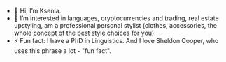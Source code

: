 - 👋 Hi, I’m Ksenia.
- 👀 I’m interested in languages, cryptocurrencies and trading, real estate upstyling, am a professional personal stylist (clothes, accessories, the whole concept of the best style choices for you).
- ⚡ Fun fact: I have a PhD in Linguistics. And I love Sheldon Cooper, who uses this phrase a lot - "fun fact".

<!---
Carayuksa/Carayuksa is a ✨ special ✨ repository because its `README.md` (this file) appears on your GitHub profile.
You can click the Preview link to take a look at your changes.
--->
